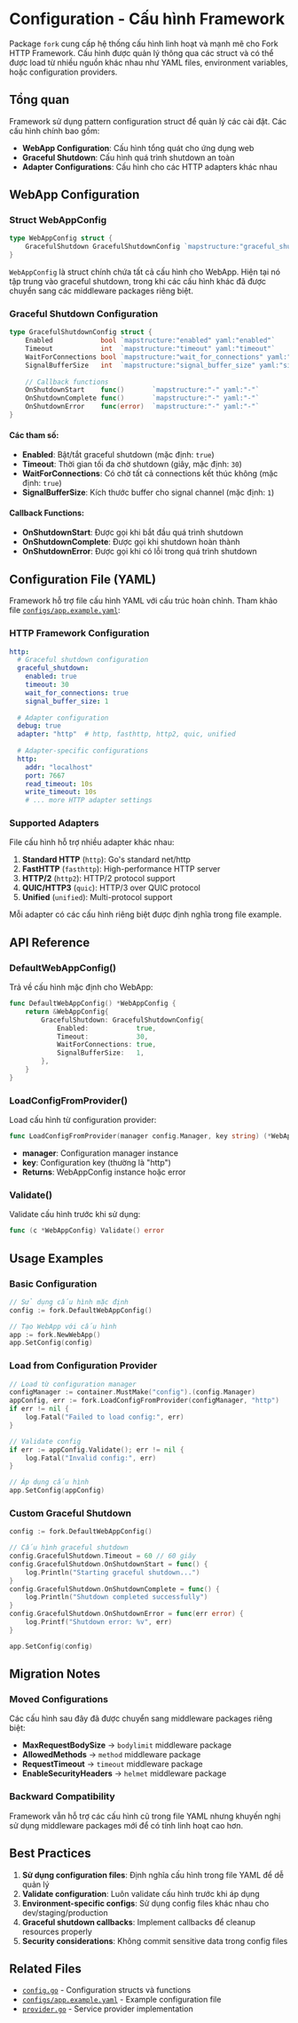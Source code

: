 # Configuration - Cấu hình Framework

Package `fork` cung cấp hệ thống cấu hình linh hoạt và mạnh mẽ cho Fork HTTP Framework. Cấu hình được quản lý thông qua các struct và có thể được load từ nhiều nguồn khác nhau như YAML files, environment variables, hoặc configuration providers.

## Tổng quan

Framework sử dụng pattern configuration struct để quản lý các cài đặt. Các cấu hình chính bao gồm:

- **WebApp Configuration**: Cấu hình tổng quát cho ứng dụng web
- **Graceful Shutdown**: Cấu hình quá trình shutdown an toàn
- **Adapter Configurations**: Cấu hình cho các HTTP adapters khác nhau

## WebApp Configuration

### Struct WebAppConfig

```go
type WebAppConfig struct {
    GracefulShutdown GracefulShutdownConfig `mapstructure:"graceful_shutdown" yaml:"graceful_shutdown"`
}
```

`WebAppConfig` là struct chính chứa tất cả cấu hình cho WebApp. Hiện tại nó tập trung vào graceful shutdown, trong khi các cấu hình khác đã được chuyển sang các middleware packages riêng biệt.

### Graceful Shutdown Configuration

```go
type GracefulShutdownConfig struct {
    Enabled            bool `mapstructure:"enabled" yaml:"enabled"`
    Timeout            int  `mapstructure:"timeout" yaml:"timeout"`
    WaitForConnections bool `mapstructure:"wait_for_connections" yaml:"wait_for_connections"`
    SignalBufferSize   int  `mapstructure:"signal_buffer_size" yaml:"signal_buffer_size"`
    
    // Callback functions
    OnShutdownStart    func()       `mapstructure:"-" yaml:"-"`
    OnShutdownComplete func()       `mapstructure:"-" yaml:"-"`
    OnShutdownError    func(error)  `mapstructure:"-" yaml:"-"`
}
```

#### Các tham số:

- **Enabled**: Bật/tắt graceful shutdown (mặc định: `true`)
- **Timeout**: Thời gian tối đa chờ shutdown (giây, mặc định: `30`)
- **WaitForConnections**: Có chờ tất cả connections kết thúc không (mặc định: `true`)
- **SignalBufferSize**: Kích thước buffer cho signal channel (mặc định: `1`)

#### Callback Functions:

- **OnShutdownStart**: Được gọi khi bắt đầu quá trình shutdown
- **OnShutdownComplete**: Được gọi khi shutdown hoàn thành
- **OnShutdownError**: Được gọi khi có lỗi trong quá trình shutdown

## Configuration File (YAML)

Framework hỗ trợ file cấu hình YAML với cấu trúc hoàn chỉnh. Tham khảo file [`configs/app.example.yaml`](../configs/app.example.yaml):

### HTTP Framework Configuration

```yaml
http:
  # Graceful shutdown configuration
  graceful_shutdown:
    enabled: true
    timeout: 30
    wait_for_connections: true
    signal_buffer_size: 1
  
  # Adapter configuration
  debug: true
  adapter: "http"  # http, fasthttp, http2, quic, unified
  
  # Adapter-specific configurations
  http:
    addr: "localhost"
    port: 7667
    read_timeout: 10s
    write_timeout: 10s
    # ... more HTTP adapter settings
```

### Supported Adapters

File cấu hình hỗ trợ nhiều adapter khác nhau:

1. **Standard HTTP** (`http`): Go's standard net/http
2. **FastHTTP** (`fasthttp`): High-performance HTTP server
3. **HTTP/2** (`http2`): HTTP/2 protocol support
4. **QUIC/HTTP3** (`quic`): HTTP/3 over QUIC protocol
5. **Unified** (`unified`): Multi-protocol support

Mỗi adapter có các cấu hình riêng biệt được định nghĩa trong file example.

## API Reference

### DefaultWebAppConfig()

Trả về cấu hình mặc định cho WebApp:

```go
func DefaultWebAppConfig() *WebAppConfig {
    return &WebAppConfig{
        GracefulShutdown: GracefulShutdownConfig{
            Enabled:            true,
            Timeout:            30,
            WaitForConnections: true,
            SignalBufferSize:   1,
        },
    }
}
```

### LoadConfigFromProvider()

Load cấu hình từ configuration provider:

```go
func LoadConfigFromProvider(manager config.Manager, key string) (*WebAppConfig, error)
```

- **manager**: Configuration manager instance
- **key**: Configuration key (thường là "http")
- **Returns**: WebAppConfig instance hoặc error

### Validate()

Validate cấu hình trước khi sử dụng:

```go
func (c *WebAppConfig) Validate() error
```

## Usage Examples

### Basic Configuration

```go
// Sử dụng cấu hình mặc định
config := fork.DefaultWebAppConfig()

// Tạo WebApp với cấu hình
app := fork.NewWebApp()
app.SetConfig(config)
```

### Load from Configuration Provider

```go
// Load từ configuration manager
configManager := container.MustMake("config").(config.Manager)
appConfig, err := fork.LoadConfigFromProvider(configManager, "http")
if err != nil {
    log.Fatal("Failed to load config:", err)
}

// Validate config
if err := appConfig.Validate(); err != nil {
    log.Fatal("Invalid config:", err)
}

// Áp dụng cấu hình
app.SetConfig(appConfig)
```

### Custom Graceful Shutdown

```go
config := fork.DefaultWebAppConfig()

// Cấu hình graceful shutdown
config.GracefulShutdown.Timeout = 60 // 60 giây
config.GracefulShutdown.OnShutdownStart = func() {
    log.Println("Starting graceful shutdown...")
}
config.GracefulShutdown.OnShutdownComplete = func() {
    log.Println("Shutdown completed successfully")
}
config.GracefulShutdown.OnShutdownError = func(err error) {
    log.Printf("Shutdown error: %v", err)
}

app.SetConfig(config)
```

## Migration Notes

### Moved Configurations

Các cấu hình sau đây đã được chuyển sang middleware packages riêng biệt:

- **MaxRequestBodySize** → `bodylimit` middleware package
- **AllowedMethods** → `method` middleware package  
- **RequestTimeout** → `timeout` middleware package
- **EnableSecurityHeaders** → `helmet` middleware package

### Backward Compatibility

Framework vẫn hỗ trợ các cấu hình cũ trong file YAML nhưng khuyến nghị sử dụng middleware packages mới để có tính linh hoạt cao hơn.

## Best Practices

1. **Sử dụng configuration files**: Định nghĩa cấu hình trong file YAML để dễ quản lý
2. **Validate configuration**: Luôn validate cấu hình trước khi áp dụng
3. **Environment-specific configs**: Sử dụng config files khác nhau cho dev/staging/production
4. **Graceful shutdown callbacks**: Implement callbacks để cleanup resources properly
5. **Security considerations**: Không commit sensitive data trong config files

## Related Files

- [`config.go`](../config.go) - Configuration structs và functions
- [`configs/app.example.yaml`](../configs/app.example.yaml) - Example configuration file
- [`provider.go`](../provider.go) - Service provider implementation
